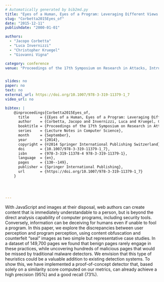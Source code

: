 ```yaml
---
# Automatically generated by bib2md.py
title: "Eyes of a Human, Eyes of a Program: Leveraging Different Views of the Web for Analysis and Detection"
slug: "Corbetta2015Eyes_of"
date: "2015-12-11"
publishdate: "2000-01-01"

authors:
  - "Jacopo Corbetta"
  - "Luca Invernizzi"
  - "Christopher Kruegel"
  - "Giovanni Vigna"

category: conference
venue: "Proceedings of the 17th Symposium on Research in Attacks, Intrusions and Defenses (Lecture Notes in Computer Science)"


slides: no
paper: no
text: no
external_url: https://doi.org/10.1007/978-3-319-11379-1_7
video_url: no

bibtex: |
    @inproceedings{Corbetta2015Eyes_of,
      title     = {{Eyes of a Human, Eyes of a Program: Leveraging Different Views of the Web for Analysis and Detection}},
      author    = {Corbetta, Jacopo and Invernizzi, Luca and Kruegel, Christopher and Vigna, Giovanni},
      booktitle = {Proceedings of the 17th Symposium on Research in Attacks, Intrusions and Defenses},
      series    = {Lecture Notes in Computer Science},
      month     = {September},
      year      = {2014},
      copyright = {©2014 Springer International Publishing Switzerland},
      doi       = {10.1007/978-3-319-11379-1_7},
      isbn      = {978-3-319-11378-4 978-3-319-11379-1},
      language  = {en},
      pages     = {130--149},
      publisher = {Springer International Publishing},
      url       = {https://doi.org/10.1007/978-3-319-11379-1_7}
    }




---
```


With JavaScript and images at their disposal, web authors can create content that is immediately understandable to a person, but is beyond the direct analysis capability of computer programs, including security tools. Conversely, information can be deceiving for humans even if unable to fool a program. In this paper, we explore the discrepancies between user perception and program perception, using content obfuscation and counterfeit “seal” images as two simple but representative case studies. In a dataset of 149,700 pages we found that benign pages rarely engage in these practices, while uncovering hundreds of malicious pages that would be missed by traditional malware detectors. We envision that this type of heuristics could be a valuable addition to existing detection systems. To show this, we have implemented a proof-of-concept detector that, based solely on a similarity score computed on our metrics, can already achieve a high precision (95%) and a good recall (73%).